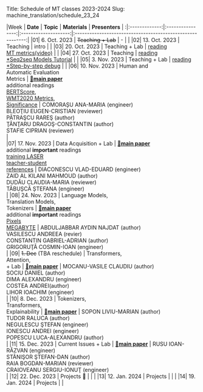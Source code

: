 Title: Schedule of MT classes 2023-2024
Slug: machine_translation/schedule_23_24



|Week |    **Date**   |     **Topic**    | **Materials** |                       **Presenters**                       |
:|:-------------:|:----------------:|:--------------------:|:----------------------------------------------------------:|
|01|  6. Oct. 2023 | <del>Teaching + Lab</del>      |   -   |                                                            | 
|02| 13. Oct. 2023 | Teaching         |      intro               |                                                            | 
|03| 20. Oct. 2023 | Teaching + Lab         |  [reading](#eval)<br />[MT metrics(video)](https://slideslive.com/38924201/1-metrics-of-mt-quality)                |                                                            | 
|04| 27. Oct. 2023 | Teaching         |  [reading](#neural)<br />[\*Seq2seq Models Tutorial](https://lena-voita.github.io/nlp_course/seq2seq_and_attention.html)                    |                                                            |
|05|  3. Nov. 2023 | Teaching + Lab         |  [reading](#trans)<br />[\*Step-by-step debug](https://github.com/pbloem/former/)                    |                                                            |
|06| 10. Nov. 2023 |  Human and<br />Automatic Evaluation<br />Metrics                                     |    [🤔**main paper**](https://aclanthology.org/2021.wmt-1.57/)<br />additional readings<br />[BERTScore](https://arxiv.org/pdf/1904.09675.pdf),<br />[WMT2020 Metrics](https://aclanthology.org/2020.wmt-1.77.pdf),<br />[Significance](https://aclanthology.org/D14-1020.pdf)         |   COMORAȘU ANA-MARIA (engineer) <br /> BLEOŢIU EUGEN-CRISTIAN (reviewer) <br /> PĂTRAŞCU RAREŞ (author) <br /> ŢÂNŢARU DRAGOŞ-CONSTANTIN (author)<br /> STAFIE CIPRIAN (reviewer) <br />    |     
|07| 17. Nov. 2023 |  Data Acquisition  + Lab                                                                   |        [🤔**main paper**](https://arxiv.org/abs/2205.12654)<br />additional **important** readings<br />[training LASER](https://aclanthology.org/Q19-1038/)<br />[teacher-student](https://aclanthology.org/2020.emnlp-main.365.pdf)<br />[references](#data)   |  DIACONESCU VLAD-EDUARD (engineer) <br /> ZAID AL KILANI MAHMOUD (author)<br /> DUDĂU CLAUDIA-MARIA (reviewer)<br /> TĂBUȘCĂ ȘTEFANA (engineer)<br />                       |
|08| 24. Nov. 2023 |  Language Models,<br />Translation Models,<br />Tokenizers                            |    [🤔**main paper**](https://aclanthology.org/2021.emnlp-main.576/) <br />additional **important** readings<br /> [Pixels](https://openreview.net/forum?id=FkSp8VW8RjH) <br />[MEGABYTE](https://arxiv.org/abs/2305.07185)        |     ABDULJABBAR AYDIN NAJDAT (author) <br /> VASILESCU ANDREEA (revier) <br /> CONSTANTIN GABRIEL-ADRIAN (author) <br /> GRIGORUŢĂ COSMIN-IOAN (engineer) <br />                |
|09|  <del>1. Dec</del> (TBA reschedule) |  Transformers,<br />Attention,<br /> + Lab                   |     [🤔**main paper**](https://transformer-circuits.pub/2021/framework/index.html)     |     MOCANU-VASILE CLAUDIU (author)<br /> SOCIU DANIEL (author)<br /> DIMA ALEXANDRU (engineer) <br /> COSTEA ANDREI(author)<br /> LIHOR IOACHIM (engineer)<br />       |
|10|  8. Dec. 2023 |  Tokenizers,<br />Transformers,<br />Explainability                                   |        [🤔**main paper**](https://transformer-circuits.pub/2022/in-context-learning-and-induction-heads/index.html)    |           SOPON LIVIU-MARIAN (author)<br /> TUDOR RALUCA (author)<br /> NEGULESCU ŞTEFAN (engineer)<br /> IONESCU ANDREI (engineer)<br /> POPESCU LUCA-ALEXANDRU (author)<br />        |
|11| 15. Dec. 2023 |  Current Issues + Lab                                               |        [🤔**main paper**](https://arxiv.org/pdf/2302.04907.pdf)   |                            RUSU IOAN-RĂZVAN (engineer) <br /> STĂNIŞOR ŞTEFAN-DAN (author)<br /> RAIA BOGDAN-MARIAN (reviewer)<br /> CRAIOVEANU SERGIU-IONUŢ (engineer)<br />                     |
|12| 22. Dec. 2023 | Projects 🌲      |                      |                                                            |
|13| 12. Jan. 2024 | Projects         |                      |                                                            |
|14| 19. Jan. 2024 | Projects         |                      |             